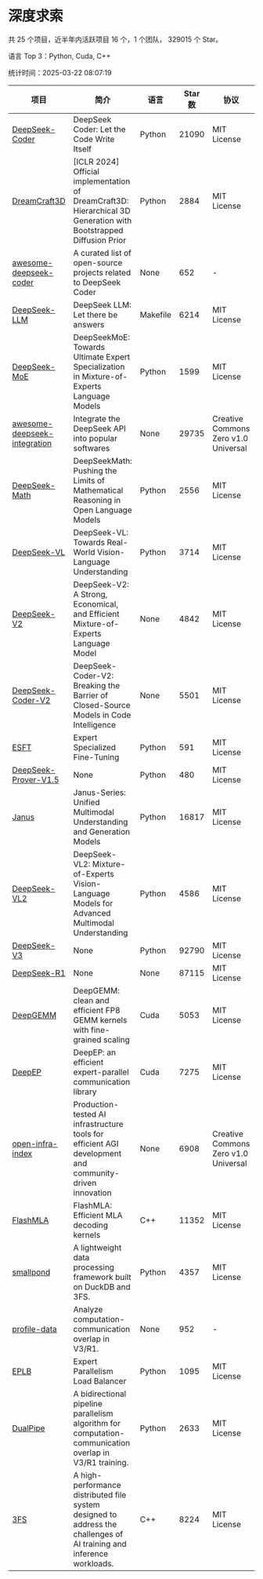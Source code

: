 # 深度求索

共 25 个项目，近半年内活跃项目 16 个，1 个团队， 329015 个 Star。

语言 Top 3：Python, Cuda, C++

统计时间：2025-03-22 08:07:19

| 项目 | 简介 | 语言 | Star 数 | 协议 | 创建时间 | 最后更新时间 | 最后提交时间 |
| --- | --- | --- | --- | --- | --- | --- | --- |
| [DeepSeek-Coder](https://github.com/deepseek-ai/DeepSeek-Coder) | DeepSeek Coder: Let the Code Write Itself | Python | 21090 | MIT License | 2023-10-20 | 2025-03-22 | 2024-05-21 |
| [DreamCraft3D](https://github.com/deepseek-ai/DreamCraft3D) | [ICLR 2024] Official implementation of DreamCraft3D: Hierarchical 3D Generation with Bootstrapped Diffusion Prior | Python | 2884 | MIT License | 2023-10-23 | 2025-03-21 | 2024-08-21 |
| [awesome-deepseek-coder](https://github.com/deepseek-ai/awesome-deepseek-coder) | A curated list of open-source projects related to DeepSeek Coder | None | 652 | - | 2023-11-06 | 2025-03-22 | 2024-04-03 |
| [DeepSeek-LLM](https://github.com/deepseek-ai/DeepSeek-LLM) | DeepSeek LLM: Let there be answers | Makefile | 6214 | MIT License | 2023-11-29 | 2025-03-22 | 2024-02-04 |
| [DeepSeek-MoE](https://github.com/deepseek-ai/DeepSeek-MoE) | DeepSeekMoE: Towards Ultimate Expert Specialization in Mixture-of-Experts Language Models | Python | 1599 | MIT License | 2024-01-02 | 2025-03-21 | 2024-01-16 |
| [awesome-deepseek-integration](https://github.com/deepseek-ai/awesome-deepseek-integration) | Integrate the DeepSeek API into popular softwares | None | 29735 | Creative Commons Zero v1.0 Universal | 2024-01-11 | 2025-03-22 | 2025-03-21 |
| [DeepSeek-Math](https://github.com/deepseek-ai/DeepSeek-Math) | DeepSeekMath: Pushing the Limits of Mathematical Reasoning in Open Language Models | Python | 2556 | MIT License | 2024-02-05 | 2025-03-21 | 2024-04-15 |
| [DeepSeek-VL](https://github.com/deepseek-ai/DeepSeek-VL) | DeepSeek-VL: Towards Real-World Vision-Language Understanding | Python | 3714 | MIT License | 2024-03-07 | 2025-03-21 | 2024-04-24 |
| [DeepSeek-V2](https://github.com/deepseek-ai/DeepSeek-V2) | DeepSeek-V2: A Strong, Economical, and Efficient Mixture-of-Experts Language Model | None | 4842 | MIT License | 2024-04-22 | 2025-03-22 | 2024-09-25 |
| [DeepSeek-Coder-V2](https://github.com/deepseek-ai/DeepSeek-Coder-V2) | DeepSeek-Coder-V2: Breaking the Barrier of Closed-Source Models in Code Intelligence | None | 5501 | MIT License | 2024-06-14 | 2025-03-22 | 2024-09-24 |
| [ESFT](https://github.com/deepseek-ai/ESFT) | Expert Specialized Fine-Tuning | Python | 591 | MIT License | 2024-07-04 | 2025-03-21 | 2024-09-22 |
| [DeepSeek-Prover-V1.5](https://github.com/deepseek-ai/DeepSeek-Prover-V1.5) | None | Python | 480 | MIT License | 2024-08-15 | 2025-03-20 | 2024-08-16 |
| [Janus](https://github.com/deepseek-ai/Janus) | Janus-Series: Unified Multimodal Understanding and Generation Models | Python | 16817 | MIT License | 2024-10-18 | 2025-03-22 | 2025-02-01 |
| [DeepSeek-VL2](https://github.com/deepseek-ai/DeepSeek-VL2) | DeepSeek-VL2: Mixture-of-Experts Vision-Language Models for Advanced Multimodal Understanding | Python | 4586 | MIT License | 2024-12-13 | 2025-03-22 | 2025-02-26 |
| [DeepSeek-V3](https://github.com/deepseek-ai/DeepSeek-V3) | None | Python | 92790 | MIT License | 2024-12-26 | 2025-03-22 | 2025-03-16 |
| [DeepSeek-R1](https://github.com/deepseek-ai/DeepSeek-R1) | None | None | 87115 | MIT License | 2025-01-20 | 2025-03-22 | 2025-02-24 |
| [DeepGEMM](https://github.com/deepseek-ai/DeepGEMM) | DeepGEMM: clean and efficient FP8 GEMM kernels with fine-grained scaling | Cuda | 5053 | MIT License | 2025-02-13 | 2025-03-22 | 2025-03-16 |
| [DeepEP](https://github.com/deepseek-ai/DeepEP) | DeepEP: an efficient expert-parallel communication library | Cuda | 7275 | MIT License | 2025-02-17 | 2025-03-22 | 2025-03-18 |
| [open-infra-index](https://github.com/deepseek-ai/open-infra-index) | Production-tested AI infrastructure tools for efficient AGI development and community-driven innovation | None | 6908 | Creative Commons Zero v1.0 Universal | 2025-02-21 | 2025-03-22 | 2025-03-04 |
| [FlashMLA](https://github.com/deepseek-ai/FlashMLA) | FlashMLA: Efficient MLA decoding kernels | C++ | 11352 | MIT License | 2025-02-21 | 2025-03-22 | 2025-03-01 |
| [smallpond](https://github.com/deepseek-ai/smallpond) | A lightweight data processing framework built on DuckDB and 3FS. | Python | 4357 | MIT License | 2025-02-24 | 2025-03-22 | 2025-03-05 |
| [profile-data](https://github.com/deepseek-ai/profile-data) | Analyze computation-communication overlap in V3/R1. | None | 952 | - | 2025-02-26 | 2025-03-22 | 2025-03-21 |
| [EPLB](https://github.com/deepseek-ai/EPLB) | Expert Parallelism Load Balancer | Python | 1095 | MIT License | 2025-02-26 | 2025-03-22 | 2025-03-21 |
| [DualPipe](https://github.com/deepseek-ai/DualPipe) | A bidirectional pipeline parallelism algorithm for computation-communication overlap in V3/R1 training. | Python | 2633 | MIT License | 2025-02-26 | 2025-03-22 | 2025-03-10 |
| [3FS](https://github.com/deepseek-ai/3FS) |  A high-performance distributed file system designed to address the challenges of AI training and inference workloads.  | C++ | 8224 | MIT License | 2025-02-27 | 2025-03-22 | 2025-03-20 |
